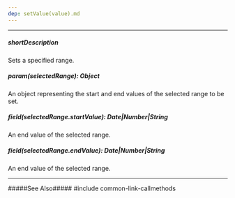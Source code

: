 ```yaml
---
dep: setValue(value).md
---
```

---
##### shortDescription
Sets a specified range.

##### param(selectedRange): Object
An object representing the start and end values of the selected range to be set.

##### field(selectedRange.startValue): Date|Number|String
An end value of the selected range.

##### field(selectedRange.endValue): Date|Number|String
An end value of the selected range.

---
#####See Also#####
#include common-link-callmethods